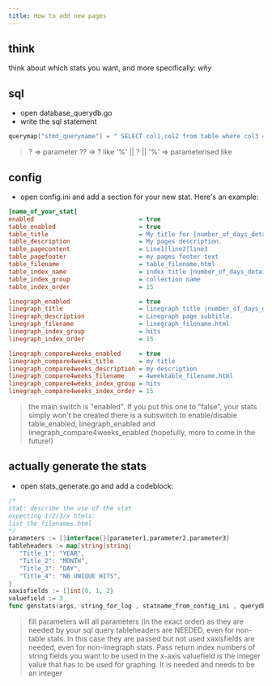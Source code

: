 ```yaml
---
title: How to add new pages
---
```


## think

think about which stats you want, and more specifically: _why_

## sql

* open database_querydb.go
* write the sql statement

```go
querymap["stmt_queryname"] = " SELECT col1,col2 from table where col3 = ?"
```

> ? => parameter
> ?? => ?
> like '%' || ? || '%' => parameterised like

## config

* open config.ini and add a section for your new stat. Here's an example: 

```ini
[name_of_your_stat]
enabled                             = true
table_enabled                       = true
table_title                         = My title for |number_of_days_detailed| days
table_description                   = My pages description.
table_pagecontent                   = Line1|line2|line3
table_pagefooter                    = my pages footer text
table_filename                      = table_filename.html
table_index_name                    = index title |number_of_days_detailed| days
table_index_group                   = collection name
table_index_order                   = 15

linegraph_enabled                   = true
linegraph_title                     = linegraph title |number_of_days_detailed| days
linegraph_description               = Linegraph page subtitle.
linegraph_filename                  = linegraph_filename.html
linegraph_index_group               = hits
linegraph_index_order               = 15

linegraph_compare4weeks_enabled     = true
linegraph_compare4weeks_title       = my title
linegraph_compare4weeks_description = my description
linegraph_compare4weeks_filename    = 4weektable_filename.html
linegraph_compare4weeks_index_group = hits
linegraph_compare4weeks_index_order = 15
```

> the main switch is "enabled". If you put this one to "false", your stats simply won't be created
> there is a subswitch to enable/disable table_enabled, linegraph_enabled and linegraph_compare4weeks_enabled (hopefully, more to come in the future!)

## actually generate the stats

* open stats_generate.go and add a codeblock:

```go
/*
stat: describe the use of the stat
expecting 1/2/3/x htmls:
list_the_filenames.html
*/
parameters := []interface{}{parameter1,parameter2,parameter3}
tableheaders := map[string]string{
   "Title_1": "YEAR",
   "Title_2": "MONTH",
   "Title_3": "DAY",
   "Title_4": "NB UNIQUE HITS",
}
xaxisfields := []int{0, 1, 2}
valuefield := 3
func genstats(args, string_for_log , statname_from_config_ini , querydb_key , parameters , tableheaders , xaxisfields , valuefield , legend)
```

> fill parameters will all parameters (in the exact order) as they are needed by your sql query
> tableheaders are NEEDED, even for non-table stats. In this case they are passed but not used
> xaxisfields are needed, even for non-linegraph stats. Pass return index numbers of string fields you want to be used in the x-axis
> valuefield is the integer value that has to be used for graphing. It is needed and needs to be an integer